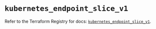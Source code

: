 # `kubernetes_endpoint_slice_v1`

Refer to the Terraform Registry for docs: [`kubernetes_endpoint_slice_v1`](https://registry.terraform.io/providers/hashicorp/kubernetes/2.34.0/docs/resources/endpoint_slice_v1).
